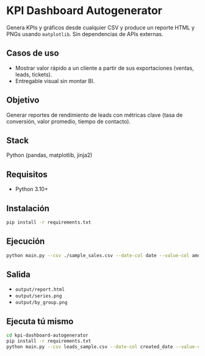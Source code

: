 # KPI Dashboard Autogenerator

Genera KPIs y gráficos desde cualquier CSV y produce un reporte HTML y PNGs usando `matplotlib`. Sin dependencias de APIs externas.

## Casos de uso
- Mostrar valor rápido a un cliente a partir de sus exportaciones (ventas, leads, tickets).
- Entregable visual sin montar BI.

## Objetivo
Generar reportes de rendimiento de leads con métricas clave (tasa de conversión, valor promedio, tiempo de contacto).
## Stack
Python (pandas, matplotlib, jinja2)

## Requisitos
- Python 3.10+

## Instalación
```bash
pip install -r requirements.txt
```

## Ejecución
```bash
python main.py --csv ./sample_sales.csv --date-col date --value-col amount --group-col channel
```

## Salida
- `output/report.html`
- `output/series.png`
- `output/by_group.png`

## Ejecuta tú mismo

```bash
cd kpi-dashboard-autogenerator
pip install -r requirements.txt
python main.py --csv leads_sample.csv --date-col created_date --value-col value_est_usd --group-col source

